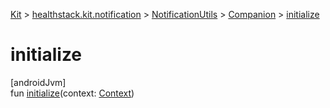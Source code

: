 
[Kit](../../../../kit.html) > [healthstack.kit.notification](../../index.html) > [NotificationUtils](../index.html) > [Companion](index.html) > [initialize](initialize.html)



# initialize



[androidJvm]\
fun [initialize](initialize.html)(context: [Context](https://developer.android.com/reference/kotlin/android/content/Context.html))




